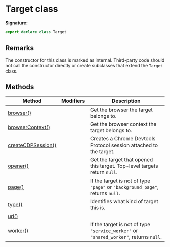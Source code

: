 # Target class

**Signature:**

```typescript
export declare class Target
```

## Remarks

The constructor for this class is marked as internal. Third-party code should not call the constructor directly or create subclasses that extend the `Target` class.

## Methods

| Method                                                       | Modifiers | Description                                                                                                                                |
| ------------------------------------------------------------ | --------- | ------------------------------------------------------------------------------------------------------------------------------------------ |
| [browser()](./puppeteer.target.browser.md)                   |           | Get the browser the target belongs to.                                                                                                     |
| [browserContext()](./puppeteer.target.browsercontext.md)     |           | Get the browser context the target belongs to.                                                                                             |
| [createCDPSession()](./puppeteer.target.createcdpsession.md) |           | Creates a Chrome Devtools Protocol session attached to the target.                                                                         |
| [opener()](./puppeteer.target.opener.md)                     |           | Get the target that opened this target. Top-level targets return <code>null</code>.                                                        |
| [page()](./puppeteer.target.page.md)                         |           | If the target is not of type <code>&quot;page&quot;</code> or <code>&quot;background_page&quot;</code>, returns <code>null</code>.         |
| [type()](./puppeteer.target.type.md)                         |           | Identifies what kind of target this is.                                                                                                    |
| [url()](./puppeteer.target.url.md)                           |           |                                                                                                                                            |
| [worker()](./puppeteer.target.worker.md)                     |           | If the target is not of type <code>&quot;service_worker&quot;</code> or <code>&quot;shared_worker&quot;</code>, returns <code>null</code>. |
